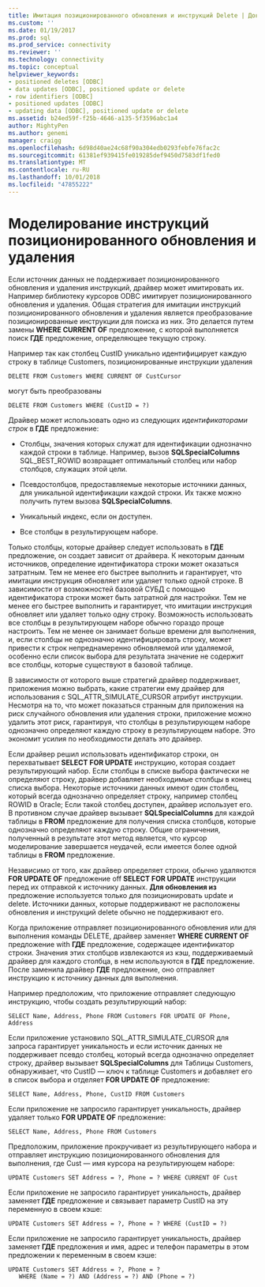 ```yaml
---
title: Имитация позиционированного обновления и инструкций Delete | Документация Майкрософт
ms.custom: ''
ms.date: 01/19/2017
ms.prod: sql
ms.prod_service: connectivity
ms.reviewer: ''
ms.technology: connectivity
ms.topic: conceptual
helpviewer_keywords:
- positioned deletes [ODBC]
- data updates [ODBC], positioned update or delete
- row identifiers [ODBC]
- positioned updates [ODBC]
- updating data [ODBC], positioned update or delete
ms.assetid: b24ed59f-f25b-4646-a135-5f3596abc1a4
author: MightyPen
ms.author: genemi
manager: craigg
ms.openlocfilehash: 6d98d40ae24c68f90a304edb0293febfe76fac2c
ms.sourcegitcommit: 61381ef939415fe019285def9450d7583df1fed0
ms.translationtype: MT
ms.contentlocale: ru-RU
ms.lasthandoff: 10/01/2018
ms.locfileid: "47855222"
---
```

# <a name="simulating-positioned-update-and-delete-statements"></a>Моделирование инструкций позиционированного обновления и удаления
Если источник данных не поддерживает позиционированного обновления и удаления инструкций, драйвер может имитировать их. Например библиотеку курсоров ODBC имитирует позиционированного обновления и удаления. Общая стратегия для имитации инструкций позиционированного обновления и удаления является преобразование позиционированные инструкции для поиска из них. Это делается путем замены **WHERE CURRENT OF** предложение, с которой выполняется поиск **ГДЕ** предложение, определяющее текущую строку.  
  
 Например так как столбец CustID уникально идентифицирует каждую строку в таблице Customers, позиционированные инструкции удаления  
  
```  
DELETE FROM Customers WHERE CURRENT OF CustCursor  
```  
  
 могут быть преобразованы  
  
```  
DELETE FROM Customers WHERE (CustID = ?)  
```  
  
 Драйвер может использовать одно из следующих *идентификаторами строк* в **ГДЕ** предложение:  
  
-   Столбцы, значения которых служат для идентификации однозначно каждой строки в таблице. Например, вызов **SQLSpecialColumns** SQL_BEST_ROWID возвращает оптимальный столбец или набор столбцов, служащих этой цели.  
  
-   Псевдостолбцов, предоставляемые некоторые источники данных, для уникальной идентификации каждой строки. Их также можно получить путем вызова **SQLSpecialColumns**.  
  
-   Уникальный индекс, если он доступен.  
  
-   Все столбцы в результирующем наборе.  
  
 Только столбцы, которые драйвер следует использовать в **ГДЕ** предложение, он создает зависит от драйвера. К некоторым данным источников, определение идентификатора строки может оказаться затратным. Тем не менее его быстрее выполнить и гарантирует, что имитации инструкция обновляет или удаляет только одной строке. В зависимости от возможностей базовой СУБД с помощью идентификатора строки может быть затратной для настройки. Тем не менее его быстрее выполнить и гарантирует, что имитации инструкция обновляет или удаляет только одну строку. Возможность использовать все столбцы в результирующем наборе обычно гораздо проще настроить. Тем не менее он занимает больше времени для выполнения, и, если столбцы не однозначно идентифицировать строку, может привести к строк непреднамеренно обновляемой или удаляемой, особенно если список выбора для результата значение не содержит все столбцы, которые существуют в базовой таблице.  
  
 В зависимости от которого выше стратегий драйвер поддерживает, приложения можно выбрать, какие стратегии ему драйвер для использования с SQL_ATTR_SIMULATE_CURSOR атрибут инструкции. Несмотря на то, что может показаться странным для приложения на риск случайного обновления или удаления строки, приложение можно удалить этот риск, гарантируя, что столбцы в результирующем наборе однозначно определяют каждую строку в результирующем наборе. Это экономит усилия по необходимости делать это драйвер.  
  
 Если драйвер решил использовать идентификатор строки, он перехватывает **SELECT FOR UPDATE** инструкцию, которая создает результирующий набор. Если столбцы в списке выбора фактически не определяют строку, драйвер добавляет необходимые столбцы в конец списка выбора. Некоторые источники данных имеют один столбец, который всегда однозначно определяет строку, например столбец ROWID в Oracle; Если такой столбец доступен, драйвер использует его. В противном случае драйвер вызывает **SQLSpecialColumns** для каждой таблицы в **FROM** предложение для получения списка столбцов, которые однозначно определяют каждую строку. Общие ограничения, полученный в результате этот метод является, что курсор моделирование завершается неудачей, если имеется более одной таблицы в **FROM** предложение.  
  
 Независимо от того, как драйвер определяет строки, обычно удаляются **FOR UPDATE OF** предложение off **SELECT FOR UPDATE** инструкции перед их отправкой к источнику данных. **Для обновления из** предложение используется только для позиционировать update и delete. Источники данных, которые поддерживают не расположены обновления и инструкций delete обычно не поддерживают его.  
  
 Когда приложение отправляет позиционированного обновления или для выполнения команды DELETE, драйвер заменяет **WHERE CURRENT OF** предложение with **ГДЕ** предложение, содержащее идентификатор строки. Значения этих столбцов извлекаются из кэш, поддерживаемый драйвер для каждого столбца, в нем используются в **ГДЕ** предложение. После заменила драйвер **ГДЕ** предложение, оно отправляет инструкцию к источнику данных для выполнения.  
  
 Например предположим, что приложение отправляет следующую инструкцию, чтобы создать результирующий набор:  
  
```  
SELECT Name, Address, Phone FROM Customers FOR UPDATE OF Phone, Address  
```  
  
 Если приложение установило SQL_ATTR_SIMULATE_CURSOR для запроса гарантирует уникальность и если источник данных не поддерживает псевдо столбец, который всегда однозначно определяет строку, драйвер вызывает **SQLSpecialColumns** для Таблицы Customers, обнаруживает, что CustID — ключ к таблице Customers и добавляет его в список выбора и отделяет **FOR UPDATE OF** предложение:  
  
```  
SELECT Name, Address, Phone, CustID FROM Customers  
```  
  
 Если приложение не запросило гарантирует уникальность, драйвер удаляет только **FOR UPDATE OF** предложение:  
  
```  
SELECT Name, Address, Phone FROM Customers  
```  
  
 Предположим, приложение прокручивает из результирующего набора и отправляет инструкцию позиционированного обновления для выполнения, где Cust — имя курсора на результирующем наборе:  
  
```  
UPDATE Customers SET Address = ?, Phone = ? WHERE CURRENT OF Cust  
```  
  
 Если приложение не запросило гарантирует уникальность, драйвер заменяет **ГДЕ** предложение и связывает параметр CustID на эту переменную в своем кэше:  
  
```  
UPDATE Customers SET Address = ?, Phone = ? WHERE (CustID = ?)  
```  
  
 Если приложение не запросило гарантирует уникальность, драйвер заменяет **ГДЕ** предложения и имя, адрес и телефон параметры в этом предложении к переменным в своем кэше:  
  
```  
UPDATE Customers SET Address = ?, Phone = ?  
   WHERE (Name = ?) AND (Address = ?) AND (Phone = ?)  
```
